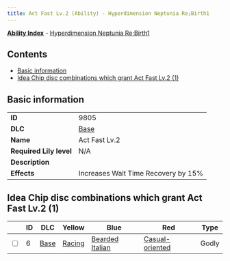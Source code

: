 ```yaml
---
title: Act Fast Lv.2 (Ability) - Hyperdimension Neptunia Re;Birth1
---
```


[**Ability Index**](/neptunia/rb1/ability/index.html) - [Hyperdimension Neptunia Re;Birth1](/neptunia/rb1)

## Contents

- [Basic information](#basic-information)
- [Idea Chip disc combinations which grant Act Fast Lv.2 (1)](#idea-chip-disc-combinations-which-grant-act-fast-lv2-1)

## Basic information

|   |   |
| -- | -- |
| **ID** | 9805
**DLC** | [Base](/neptunia/rb1/dlc/1-base.html)
**Name** | Act Fast Lv.2
**Required Lily level** | N/A
**Description** | 
**Effects** | Increases Wait Time Recovery by 15% |


## Idea Chip disc combinations which grant Act Fast Lv.2 (1)

|    | ID | DLC | Yellow | Blue | Red | Type |
| -- | -- | --- | ------ | ---- | --- | ---- |
| <input type="checkbox" id="rb1-item-1-6" class="trackbox" /> | 6 | [Base](/neptunia/rb1/dlc/1-base.html) | [Racing](/neptunia/rb1/item/1-5018-racing.html) | [Bearded Italian](/neptunia/rb1/item/1-5059-bearded-italian.html) | [Casual-oriented](/neptunia/rb1/item/1-5138-casual-oriented.html) | Godly |
